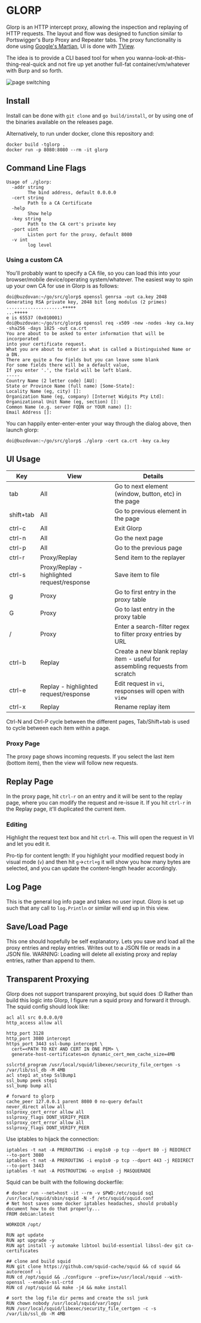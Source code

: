 # GLORP

Glorp is an HTTP intercept proxy, allowing the inspection and replaying of HTTP requests. The layout and flow was designed to function similar to Portswigger's Burp Proxy and Repeater tabs. The proxy functionality is done using [Google's Martian](https://github.com/google/martian), UI is done with [TView](https://github.com/rivo/tview).

The idea is to provide a CLI based tool for when you wanna-look-at-this-thing-real-quick and not fire up yet another full-fat container/vm/whatever with Burp and so forth.

![page switching](./gif/glorp.gif)

## Install

Install can be done with `git clone` and `go build/install`, or by using one of the binaries available on the releases page.

Alternatively, to run under docker, clone this repository and:

```
docker build -tglorp .
docker run -p 8080:8080 --rm -it glorp
```

## Command Line Flags

```
Usage of ./glorp:
  -addr string
    	The bind address, default 0.0.0.0
  -cert string
    	Path to a CA Certificate
  -help
    	Show help
  -key string
    	Path to the CA cert's private key
  -port uint
    	Listen port for the proxy, default 8080
  -v int
    	log level
```

### Using a custom CA

You'll probably want to specify a CA file, so you can load this into your browser/mobile device/operating system/whatever. The easiest way to spin up your own CA for use in Glorp is as follows:

```
doi@buzdovan:~/go/src/glorp$ openssl genrsa -out ca.key 2048
Generating RSA private key, 2048 bit long modulus (2 primes)
.....................+++++
...+++++
e is 65537 (0x010001)
doi@buzdovan:~/go/src/glorp$ openssl req -x509 -new -nodes -key ca.key -sha256 -days 1825 -out ca.crt
You are about to be asked to enter information that will be incorporated
into your certificate request.
What you are about to enter is what is called a Distinguished Name or a DN.
There are quite a few fields but you can leave some blank
For some fields there will be a default value,
If you enter '.', the field will be left blank.
-----
Country Name (2 letter code) [AU]:
State or Province Name (full name) [Some-State]:
Locality Name (eg, city) []:
Organization Name (eg, company) [Internet Widgits Pty Ltd]:
Organizational Unit Name (eg, section) []:
Common Name (e.g. server FQDN or YOUR name) []:
Email Address []:

```

You can happily enter-enter-enter your way through the dialog above, then launch glorp:

```
doi@buzdovan:~/go/src/glorp$ ./glorp -cert ca.crt -key ca.key
```

## UI Usage

Key | View | Details
--|--|--
tab | All | Go to next element (window, button, etc) in the page
shift+tab | All | Go to previous element in the page
ctrl-c | All | Exit Glorp
ctrl-n | All | Go the next page
ctrl-p | All | Go to the previous page
ctrl-r | Proxy/Replay | Send item to the replayer
ctrl-s | Proxy/Replay - highlighted request/response | Save item to file
g      | Proxy | Go to first entry in the proxy table
G      | Proxy | Go to last entry in the proxy table
/      | Proxy | Enter a search-filter regex to filter proxy entries by URL
ctrl-b | Replay | Create a new blank replay item - useful for assembling requests from scratch
ctrl-e | Replay - highlighted request/response | Edit request in `vi`, responses will open with `view`
ctrl-x | Replay | Rename replay item


Ctrl-N and Ctrl-P cycle between the different pages, Tab/Shift+tab is used to cycle between each item within a page.

### Proxy Page

The proxy page shows incoming requests. If you select the last item (bottom item), then the view will follow new requests.

## Replay Page

In the proxy page, hit `ctrl-r` on an entry and it will be sent to the replay page, where you can modify the request and re-issue it. If you hit `ctrl-r` in the Replay page, it'll duplicated the current item.

### Editing

Highlight the request text box and hit `ctrl-e`. This will open the request in VI and let you edit it. 

Pro-tip for content length: If you highlight your modified request body in visual mode (`v`) and then hit `g`->`ctrl+g` it will show you how many bytes are selected, and you can update the content-length header accordingly.

## Log Page

This is the general log info page and takes no user input. Glorp is set up such that any call to `log.Println` or similar will end up in this view. 

## Save/Load Page

This one should hopefully be self explanatory. Lets you save and load all the proxy entries and replay entries. Writes out to a JSON file or reads in a JSON file. WARNING: Loading will delete all existing proxy and replay entries, rather than append to them.

## Transparent Proxying

Glorp does not support transparent proxying, but squid does :D Rather than build this logic into Glorp, I figure run a squid proxy and forward it through. The squid config should look like:

```
acl all src 0.0.0.0/0
http_access allow all

http_port 3128 
http_port 3080 intercept
https_port 3443 ssl-bump intercept \
  cert=<PATH TO KEY AND CERT IN ONE PEM> \
  generate-host-certificates=on dynamic_cert_mem_cache_size=4MB

sslcrtd_program /usr/local/squid/libexec/security_file_certgen -s /var/lib/ssl_db -M 4MB
acl step1 at_step SslBump1
ssl_bump peek step1
ssl_bump bump all

# forward to glorp
cache_peer 127.0.0.1 parent 8080 0 no-query default
never_direct allow all
sslproxy_cert_error allow all
sslproxy_flags DONT_VERIFY_PEER
sslproxy_cert_error allow all
sslproxy_flags DONT_VERIFY_PEER
```

Use iptables to hijack the connection:

```
iptables -t nat -A PREROUTING -i enp1s0 -p tcp --dport 80 -j REDIRECT --to-port 3080
iptables -t nat -A PREROUTING -i enp1s0 -p tcp --dport 443 -j REDIRECT --to-port 3443
iptables -t nat -A POSTROUTING -o enp1s0 -j MASQUERADE
```

Squid can be built with the following dockerfile:

```
# docker run --net=host -it --rm -v $PWD:/etc/squid sq1 /usr/local/squid/sbin/squid -N -f /etc/squid/squid.conf
# Net host saves some docker iptables headaches, should probably document how to do that properly...
FROM debian:latest

WORKDIR /opt/

RUN apt update 
RUN apt upgrade -y
RUN apt install -y automake libtool build-essential libssl-dev git ca-certificates

## clone and build squid
RUN git clone https://github.com/squid-cache/squid && cd squid && autoreconf -i
RUN cd /opt/squid && ./configure --prefix=/usr/local/squid --with-openssl --enable-ssl-crtd
RUN cd /opt/squid && make -j4 && make install

# sort the log file dir perms and create the ssl junk
RUN chown nobody /usr/local/squid/var/logs/
RUN /usr/local/squid/libexec/security_file_certgen -c -s /var/lib/ssl_db -M 4MB
```
